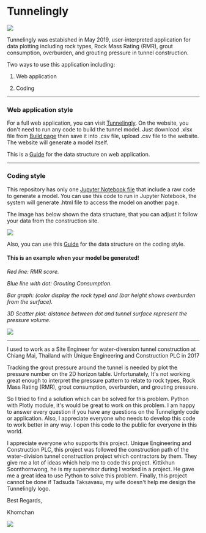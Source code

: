 # Tunnelingly

<img src="https://github.com/Khomchan/Coursera_Capstone/blob/master/mainpage%20lunch.jpg">

Tunnelingly was estabished in May 2019, user-interpreted application for data plotting including rock types, Rock Mass Rating (RMR),
grout consumption, overburden, and grouting pressure in tunnel construction.

Two ways to use this application including:

1. Web application

2. Coding
___

### Web application style

For a full web application, you can visit <a href="http://www.tunnelingly.com/" target="_blank">Tunnelingly</a>. On the website, you don't need to run any code to build the tunnel model. Just download .xlsx file from <a href="http://www.tunnelingly.com/build" target="_blank">Build page</a> then save it into .csv file, upload .csv file to the website. The website will generate a model itself.

This is a <a href="http://www.tunnelingly.com/guide">Guide</a> for the data structure on web application.

___

### Coding style

This repository has only one <a href="https://github.com/Khomchan/tunnelingly/blob/master/Tunnelingly.ipynb" target="_blank">Jupyter Notebook file</a> that include a raw code to generate a model. You can use this code to run in Jupyter Notebook, the system will generate .html file to access the model on another page.

The image has below shown the data structure, that you can adjust it follow your data from the construction site.

<img src="https://github.com/Khomchan/Coursera_Capstone/blob/master/data_structure.JPG">

Also, you can use this <a href="http://www.tunnelingly.com/guide">Guide</a> for the data structure on the coding style.

#### This is an example when your model be generated!

*Red line: RMR score.*

*Blue line with dot: Grouting Consumption.*

*Bar graph: (color display the rock type) and (bar height shows overburden from the surface).*

*3D Scatter plot: distance between dot and tunnel surface represent the pressure volume.*

<img src="https://github.com/Khomchan/Coursera_Capstone/blob/master/example.JPG">

___

I used to work as a Site Engineer for water-diversion tunnel construction at Chiang Mai, Thailand with Unique Engineering and Construction PLC in 2017

Tracking the grout pressure around the tunnel is needed by plot the pressure number on the 2D horizon table. Unfortunately, It's not working great enough to interpret the pressure pattern to relate to rock types, Rock Mass Rating (RMR), grout consumption, overburden, and grouting pressure. 

So I tried to find a solution which can be solved for this problem. Python with Plotly module, it's would be great to work on this problem. I am happy to answer every question if you have any questions on the Tunnelignly code or application. Also, I appreciate everyone who needs to develop this code to work better in any way. I open this code to the public for everyone in this world.

I appreciate everyone who supports this project. Unique Engineering and Construction PLC, this project was followed the construction path of the water-division tunnel construction project which contractors by them. They give me a lot of ideas which help me to code this project. Kittikhun Soonthornwong, he is my supervisor during I worked in a project. He gave me a great idea to use Python to solve this problem. Finally, this project cannot be done if Tadsuda Taksavasu, my wife doesn't help me design the Tunnelingly logo.

Best Regards,

Khomchan

<img src="https://github.com/Khomchan/Coursera_Capstone/blob/master/showcase.jpg">
